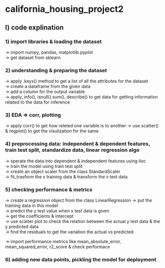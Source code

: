 # california_housing_project2


## I) code explination

### 1) import libraries & loading the dataset
  -> import numpy, pandas, matplotlib.pyplot  
  -> get dataset from sklearn

### 2) understanding & preparing the dataset
   -> apply .keys() method to get a list of all the attributes for the dataset  
   -> create a dataframe from the given data  
   -> add a column for the output variable  
   -> apply, info(), isnull().sum(), describe() to get data for getting information related to the data for inference
   
### 3) EDA => corr, plotting
   -> apply corr() to get how releted one variable is to another
   -> use scatter() & regplot() to get the visulization for the same
   
### 4) preprocessing data: independent & dependent features, train test split, standardize data, linear regression algo  
   -> sperate the data into dependent & independent features using iloc  
   -> train the model using train test split  
   -> create an object scaler from the class StandardScaler  
   -> fit_trasform the x training data & transform the x test data
   
### 5) checking performance & metrics  
   -> create a regression object from the class LinearRegression
   -> put the training data in this model  
   -> predict the y test value when x test data is given  
   -> get the coefficients & intercept  
   -> use scatter plot to check the relation between the actual y test data & the y predicted data  
   -> find the residuals to get the variation the actual vs predicted  

   -> import performance metrics like mean_absolute_error, mean_squared_error, r2_score & check performace  
   
### 6) adding new data points, pickling the model for deployment
